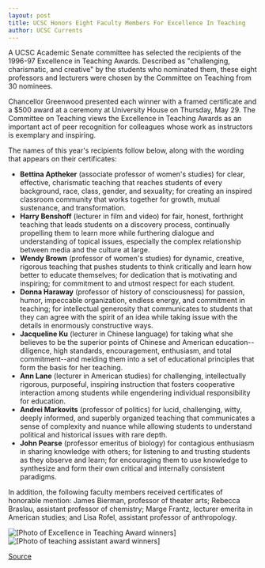 ```yaml
---
layout: post
title: UCSC Honors Eight Faculty Members For Excellence In Teaching
author: UCSC Currents
---
```


A UCSC Academic Senate committee has selected the recipients of the 1996-97 Excellence in Teaching Awards. Described as "challenging, charismatic, and creative" by the students who nominated them, these eight professors and lecturers were chosen by the Committee on Teaching from 30 nominees.

Chancellor Greenwood presented each winner with a framed certificate and a $500 award at a ceremony at University House on Thursday, May 29. The Committee on Teaching views the Excellence in Teaching Awards as an important act of peer recognition for colleagues whose work as instructors is exemplary and inspiring.

The names of this year's recipients follow below, along with the wording that appears on their certificates:
* **Bettina Aptheker** (associate professor of women's studies) for clear, effective, charismatic teaching that reaches students of every background, race, class, gender, and sexuality; for creating an inspired classroom community that works together for growth, mutual sustenance, and transformation.
* **Harry Benshoff** (lecturer in film and video) for fair, honest, forthright teaching that leads students on a discovery process, continually propelling them to learn more while furthering dialogue and understanding of topical issues, especially the complex relationship between media and the culture at large.
* **Wendy Brown** (professor of women's studies) for dynamic, creative, rigorous teaching that pushes students to think critically and learn how better to educate themselves; for dedication that is motivating and inspiring; for commitment to and utmost respect for each student.
* **Donna Haraway** (professor of history of consciousness) for passion, humor, impeccable organization, endless energy, and commitment in teaching; for intellectual generosity that communicates to students that they can agree with the spirit of an idea while taking issue with the details in enormously constructive ways.
* **Jacqueline Ku** (lecturer in Chinese language) for taking what she believes to be the superior points of Chinese and American education--diligence, high standards, encouragement, enthusiasm, and total commitment--and melding them into a set of educational principles that form the basis for her teaching.
* **Ann Lane** (lecturer in American studies) for challenging, intellectually rigorous, purposeful, inspiring instruction that fosters cooperative interaction among students while engendering individual responsibility for education.
* **Andrei Markovits** (professor of politics) for lucid, challenging, witty, deeply informed, and superbly organized teaching that communicates a sense of complexity and nuance while allowing students to understand political and historical issues with rare depth.
* **John Pearse** (professor emeritus of biology) for contagious enthusiasm in sharing knowledge with others; for listening to and trusting students as they observe and learn; for encouraging them to use knowledge to synthesize and form their own critical and internally consistent paradigms.

In addition, the following faculty members received certificates of honorable mention: James Bierman, professor of theater arts; Rebecca Braslau, assistant professor of chemistry; Marge Frantz, lecturer emerita in American studies; and Lisa Rofel, assistant professor of anthropology.

![\[Photo of Excellence in Teaching Award winners\]][1]
![\[Photo of teaching assistant award winners\]][2]

[1]: http://www1.ucsc.edu/oncampus/art/teach.award.gif
[2]: http://www1.ucsc.edu/oncampus/art/teach.student.award.gif

[Source](http://www1.ucsc.edu/oncampus/currents/97-06-02/teaching.htm "Permalink to Excellence in Teaching Awards: 06-02-97")
